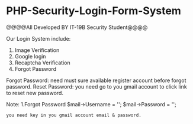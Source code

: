 ﻿# PHP-Security-Login-Form-System

@@@@All Developed BY IT-19B Security Student@@@@ 

Our Login System include:
1. Image Verification 
2. Google login
3. Recaptcha Verification
3. Forgot Password 



Forgot Password: need must sure available register account before forgot password.
Reset Password: you need go to you gmail account to click link to reset new password.

Note: 
 1.Forgot Password 
            $mail->Username   = ''; 
            $mail->Password   = '';   

    you need key in you gmail account email & password.

 
